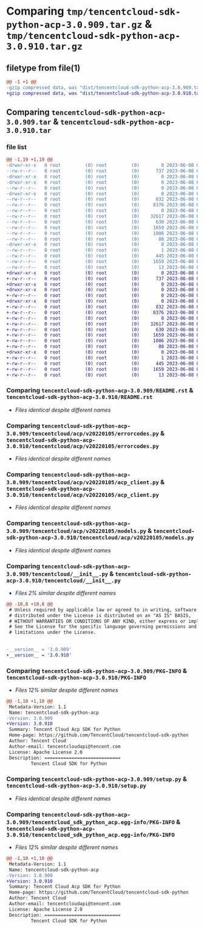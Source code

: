 # Comparing `tmp/tencentcloud-sdk-python-acp-3.0.909.tar.gz` & `tmp/tencentcloud-sdk-python-acp-3.0.910.tar.gz`

## filetype from file(1)

```diff
@@ -1 +1 @@
-gzip compressed data, was "dist/tencentcloud-sdk-python-acp-3.0.909.tar", last modified: Thu Jun  8 00:14:41 2023, max compression
+gzip compressed data, was "dist/tencentcloud-sdk-python-acp-3.0.910.tar", last modified: Thu Jun  8 09:00:42 2023, max compression
```

## Comparing `tencentcloud-sdk-python-acp-3.0.909.tar` & `tencentcloud-sdk-python-acp-3.0.910.tar`

### file list

```diff
@@ -1,19 +1,19 @@
-drwxr-xr-x   0 root         (0) root         (0)        0 2023-06-08 00:14:41.000000 tencentcloud-sdk-python-acp-3.0.909/
--rw-r--r--   0 root         (0) root         (0)      737 2023-06-08 00:14:41.000000 tencentcloud-sdk-python-acp-3.0.909/README.rst
-drwxr-xr-x   0 root         (0) root         (0)        0 2023-06-08 00:14:41.000000 tencentcloud-sdk-python-acp-3.0.909/tencentcloud/
-drwxr-xr-x   0 root         (0) root         (0)        0 2023-06-08 00:14:41.000000 tencentcloud-sdk-python-acp-3.0.909/tencentcloud/acp/
--rw-r--r--   0 root         (0) root         (0)        0 2023-06-08 00:14:41.000000 tencentcloud-sdk-python-acp-3.0.909/tencentcloud/acp/__init__.py
-drwxr-xr-x   0 root         (0) root         (0)        0 2023-06-08 00:14:41.000000 tencentcloud-sdk-python-acp-3.0.909/tencentcloud/acp/v20220105/
--rw-r--r--   0 root         (0) root         (0)      832 2023-06-08 00:14:41.000000 tencentcloud-sdk-python-acp-3.0.909/tencentcloud/acp/v20220105/errorcodes.py
--rw-r--r--   0 root         (0) root         (0)     8376 2023-06-08 00:14:41.000000 tencentcloud-sdk-python-acp-3.0.909/tencentcloud/acp/v20220105/acp_client.py
--rw-r--r--   0 root         (0) root         (0)        0 2023-06-08 00:14:41.000000 tencentcloud-sdk-python-acp-3.0.909/tencentcloud/acp/v20220105/__init__.py
--rw-r--r--   0 root         (0) root         (0)    32617 2023-06-08 00:14:41.000000 tencentcloud-sdk-python-acp-3.0.909/tencentcloud/acp/v20220105/models.py
--rw-r--r--   0 root         (0) root         (0)      630 2023-06-08 00:14:41.000000 tencentcloud-sdk-python-acp-3.0.909/tencentcloud/__init__.py
--rw-r--r--   0 root         (0) root         (0)     1659 2023-06-08 00:14:41.000000 tencentcloud-sdk-python-acp-3.0.909/PKG-INFO
--rw-r--r--   0 root         (0) root         (0)     1006 2023-06-08 00:14:41.000000 tencentcloud-sdk-python-acp-3.0.909/setup.py
--rw-r--r--   0 root         (0) root         (0)       88 2023-06-08 00:14:41.000000 tencentcloud-sdk-python-acp-3.0.909/setup.cfg
-drwxr-xr-x   0 root         (0) root         (0)        0 2023-06-08 00:14:41.000000 tencentcloud-sdk-python-acp-3.0.909/tencentcloud_sdk_python_acp.egg-info/
--rw-r--r--   0 root         (0) root         (0)        1 2023-06-08 00:14:41.000000 tencentcloud-sdk-python-acp-3.0.909/tencentcloud_sdk_python_acp.egg-info/dependency_links.txt
--rw-r--r--   0 root         (0) root         (0)      445 2023-06-08 00:14:41.000000 tencentcloud-sdk-python-acp-3.0.909/tencentcloud_sdk_python_acp.egg-info/SOURCES.txt
--rw-r--r--   0 root         (0) root         (0)     1659 2023-06-08 00:14:41.000000 tencentcloud-sdk-python-acp-3.0.909/tencentcloud_sdk_python_acp.egg-info/PKG-INFO
--rw-r--r--   0 root         (0) root         (0)       13 2023-06-08 00:14:41.000000 tencentcloud-sdk-python-acp-3.0.909/tencentcloud_sdk_python_acp.egg-info/top_level.txt
+drwxr-xr-x   0 root         (0) root         (0)        0 2023-06-08 09:00:42.000000 tencentcloud-sdk-python-acp-3.0.910/
+-rw-r--r--   0 root         (0) root         (0)      737 2023-06-08 09:00:42.000000 tencentcloud-sdk-python-acp-3.0.910/README.rst
+drwxr-xr-x   0 root         (0) root         (0)        0 2023-06-08 09:00:42.000000 tencentcloud-sdk-python-acp-3.0.910/tencentcloud/
+drwxr-xr-x   0 root         (0) root         (0)        0 2023-06-08 09:00:42.000000 tencentcloud-sdk-python-acp-3.0.910/tencentcloud/acp/
+-rw-r--r--   0 root         (0) root         (0)        0 2023-06-08 09:00:42.000000 tencentcloud-sdk-python-acp-3.0.910/tencentcloud/acp/__init__.py
+drwxr-xr-x   0 root         (0) root         (0)        0 2023-06-08 09:00:42.000000 tencentcloud-sdk-python-acp-3.0.910/tencentcloud/acp/v20220105/
+-rw-r--r--   0 root         (0) root         (0)      832 2023-06-08 09:00:42.000000 tencentcloud-sdk-python-acp-3.0.910/tencentcloud/acp/v20220105/errorcodes.py
+-rw-r--r--   0 root         (0) root         (0)     8376 2023-06-08 09:00:42.000000 tencentcloud-sdk-python-acp-3.0.910/tencentcloud/acp/v20220105/acp_client.py
+-rw-r--r--   0 root         (0) root         (0)        0 2023-06-08 09:00:42.000000 tencentcloud-sdk-python-acp-3.0.910/tencentcloud/acp/v20220105/__init__.py
+-rw-r--r--   0 root         (0) root         (0)    32617 2023-06-08 09:00:42.000000 tencentcloud-sdk-python-acp-3.0.910/tencentcloud/acp/v20220105/models.py
+-rw-r--r--   0 root         (0) root         (0)      630 2023-06-08 09:00:42.000000 tencentcloud-sdk-python-acp-3.0.910/tencentcloud/__init__.py
+-rw-r--r--   0 root         (0) root         (0)     1659 2023-06-08 09:00:42.000000 tencentcloud-sdk-python-acp-3.0.910/PKG-INFO
+-rw-r--r--   0 root         (0) root         (0)     1006 2023-06-08 09:00:42.000000 tencentcloud-sdk-python-acp-3.0.910/setup.py
+-rw-r--r--   0 root         (0) root         (0)       88 2023-06-08 09:00:42.000000 tencentcloud-sdk-python-acp-3.0.910/setup.cfg
+drwxr-xr-x   0 root         (0) root         (0)        0 2023-06-08 09:00:42.000000 tencentcloud-sdk-python-acp-3.0.910/tencentcloud_sdk_python_acp.egg-info/
+-rw-r--r--   0 root         (0) root         (0)        1 2023-06-08 09:00:42.000000 tencentcloud-sdk-python-acp-3.0.910/tencentcloud_sdk_python_acp.egg-info/dependency_links.txt
+-rw-r--r--   0 root         (0) root         (0)      445 2023-06-08 09:00:42.000000 tencentcloud-sdk-python-acp-3.0.910/tencentcloud_sdk_python_acp.egg-info/SOURCES.txt
+-rw-r--r--   0 root         (0) root         (0)     1659 2023-06-08 09:00:42.000000 tencentcloud-sdk-python-acp-3.0.910/tencentcloud_sdk_python_acp.egg-info/PKG-INFO
+-rw-r--r--   0 root         (0) root         (0)       13 2023-06-08 09:00:42.000000 tencentcloud-sdk-python-acp-3.0.910/tencentcloud_sdk_python_acp.egg-info/top_level.txt
```

### Comparing `tencentcloud-sdk-python-acp-3.0.909/README.rst` & `tencentcloud-sdk-python-acp-3.0.910/README.rst`

 * *Files identical despite different names*

### Comparing `tencentcloud-sdk-python-acp-3.0.909/tencentcloud/acp/v20220105/errorcodes.py` & `tencentcloud-sdk-python-acp-3.0.910/tencentcloud/acp/v20220105/errorcodes.py`

 * *Files identical despite different names*

### Comparing `tencentcloud-sdk-python-acp-3.0.909/tencentcloud/acp/v20220105/acp_client.py` & `tencentcloud-sdk-python-acp-3.0.910/tencentcloud/acp/v20220105/acp_client.py`

 * *Files identical despite different names*

### Comparing `tencentcloud-sdk-python-acp-3.0.909/tencentcloud/acp/v20220105/models.py` & `tencentcloud-sdk-python-acp-3.0.910/tencentcloud/acp/v20220105/models.py`

 * *Files identical despite different names*

### Comparing `tencentcloud-sdk-python-acp-3.0.909/tencentcloud/__init__.py` & `tencentcloud-sdk-python-acp-3.0.910/tencentcloud/__init__.py`

 * *Files 2% similar despite different names*

```diff
@@ -10,8 +10,8 @@
 # Unless required by applicable law or agreed to in writing, software
 # distributed under the License is distributed on an "AS IS" BASIS,
 # WITHOUT WARRANTIES OR CONDITIONS OF ANY KIND, either express or implied.
 # See the License for the specific language governing permissions and
 # limitations under the License.
 
 
-__version__ = '3.0.909'
+__version__ = '3.0.910'
```

### Comparing `tencentcloud-sdk-python-acp-3.0.909/PKG-INFO` & `tencentcloud-sdk-python-acp-3.0.910/PKG-INFO`

 * *Files 12% similar despite different names*

```diff
@@ -1,10 +1,10 @@
 Metadata-Version: 1.1
 Name: tencentcloud-sdk-python-acp
-Version: 3.0.909
+Version: 3.0.910
 Summary: Tencent Cloud Acp SDK for Python
 Home-page: https://github.com/TencentCloud/tencentcloud-sdk-python
 Author: Tencent Cloud
 Author-email: tencentcloudapi@tencent.com
 License: Apache License 2.0
 Description: ============================
         Tencent Cloud SDK for Python
```

### Comparing `tencentcloud-sdk-python-acp-3.0.909/setup.py` & `tencentcloud-sdk-python-acp-3.0.910/setup.py`

 * *Files identical despite different names*

### Comparing `tencentcloud-sdk-python-acp-3.0.909/tencentcloud_sdk_python_acp.egg-info/PKG-INFO` & `tencentcloud-sdk-python-acp-3.0.910/tencentcloud_sdk_python_acp.egg-info/PKG-INFO`

 * *Files 12% similar despite different names*

```diff
@@ -1,10 +1,10 @@
 Metadata-Version: 1.1
 Name: tencentcloud-sdk-python-acp
-Version: 3.0.909
+Version: 3.0.910
 Summary: Tencent Cloud Acp SDK for Python
 Home-page: https://github.com/TencentCloud/tencentcloud-sdk-python
 Author: Tencent Cloud
 Author-email: tencentcloudapi@tencent.com
 License: Apache License 2.0
 Description: ============================
         Tencent Cloud SDK for Python
```

